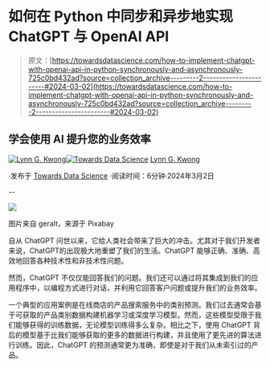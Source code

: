 # 如何在 Python 中同步和异步地实现 ChatGPT 与 OpenAI API

> 原文：[https://towardsdatascience.com/how-to-implement-chatgpt-with-openai-api-in-python-synchronously-and-asynchronously-725c0bd432ad?source=collection_archive---------2-----------------------#2024-03-02](https://towardsdatascience.com/how-to-implement-chatgpt-with-openai-api-in-python-synchronously-and-asynchronously-725c0bd432ad?source=collection_archive---------2-----------------------#2024-03-02)

## 学会使用 AI 提升您的业务效率

[](https://lynn-kwong.medium.com/?source=post_page---byline--725c0bd432ad--------------------------------)[![Lynn G. Kwong](../Images/253fd9755da04beb974f234898f8d2dd.png)](https://lynn-kwong.medium.com/?source=post_page---byline--725c0bd432ad--------------------------------)[](https://towardsdatascience.com/?source=post_page---byline--725c0bd432ad--------------------------------)[![Towards Data Science](../Images/a6ff2676ffcc0c7aad8aaf1d79379785.png)](https://towardsdatascience.com/?source=post_page---byline--725c0bd432ad--------------------------------) [Lynn G. Kwong](https://lynn-kwong.medium.com/?source=post_page---byline--725c0bd432ad--------------------------------)

·发布于 [Towards Data Science](https://towardsdatascience.com/?source=post_page---byline--725c0bd432ad--------------------------------) ·阅读时间：6分钟·2024年3月2日

--

![](../Images/33205d8e717f77aa664c740e5fe06710.png)

图片来自 geralt，来源于 Pixabay

自从 ChatGPT 问世以来，它给人类社会带来了巨大的冲击。尤其对于我们开发者来说，ChatGPT的出现极大地重塑了我们的生活。ChatGPT 能够正确、准确、高效地回答各种技术性和非技术性问题。

然而，ChatGPT 不仅仅能回答我们的问题。我们还可以通过将其集成到我们的应用程序中，以编程方式进行对话，并利用它回答客户问题或提升我们的业务效率。

一个典型的应用案例是在线商店的产品搜索服务中的类别预测。我们过去通常会基于可获取的产品类别数据构建机器学习或深度学习模型。然而，这些模型受限于我们能够获得的训练数据，无论模型训练得多么复杂。相比之下，使用 ChatGPT 背后的模型基于比我们能够获取的更多的数据进行构建，并且使用了更先进的算法进行训练。因此，ChatGPT 的预测通常更为准确，即使是对于我们从未索引过的产品。
